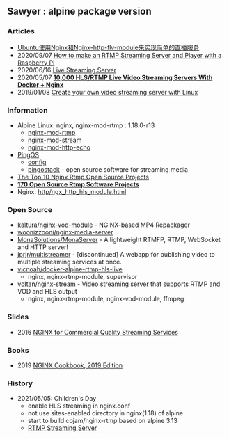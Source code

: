 ## Sawyer : alpine package version


### Articles
- [Ubuntu使用Nginx和Nginx-http-flv-module来实现简单的直播服务](https://zhuanlan.zhihu.com/p/337903070)
- 2020/09/07 [How to make an RTMP Streaming Server and Player with a Raspberry Pi](https://aaronparecki.com/2020/09/07/7/raspberry-pi-streaming-server)
- 2020/06/16 [Live Streaming Server](https://dev.to/rgfindl/live-streaming-server-395j)
- 2020/05/07 [**10,000 HLS/RTMP Live Video Streaming Servers With Docker + Nginx**](https://devilslane.com/10000-hls-rtmp-live-video-streaming-servers-with-docker-nginx/)
- 2019/01/08 [Create your own video streaming server with Linux](https://opensource.com/article/19/1/basic-live-video-streaming-server)


### Information
- Alpine Linux: nginx, nginx-mod-rtmp : 1.18.0-r13
    - [nginx-mod-rtmp](https://pkgs.alpinelinux.org/packages?name=nginx-mod-rtmp&branch=v3.13)
    - [nginx-mod-stream](https://pkgs.alpinelinux.org/packages?name=nginx-mod-stream&branch=v3.13)
    - [nginx-mod-http-echo](https://pkgs.alpinelinux.org/packages?name=nginx-mod-http-echo&branch=v3.13)
- [PingOS](https://pingos.io/)
    - [config](https://pingos.io/docs/en/config-common)
    - [pingostack](https://github.com/pingostack) - open source software for streaming media
- [The Top 10 Nginx Rtmp Open Source Projects](https://awesomeopensource.com/projects/nginx-rtmp)
- [**170 Open Source Rtmp Software Projects**](https://opensourcelibs.com/libs/rtmp)
- Nginx: [http/ngx_http_hls_module.html](http://nginx.org/en/docs/http/ngx_http_hls_module.html)


### Open Source
- [kaltura/nginx-vod-module](https://github.com/kaltura/nginx-vod-module) - NGINX-based MP4 Repackager
- [woonizzooni/nginx-media-server](https://github.com/woonizzooni/nginx-media-server)
- [MonaSolutions/MonaServer](https://github.com/MonaSolutions/MonaServer) - A lightweight RTMFP, RTMP, WebSocket and HTTP server!
- [jprjr/multistreamer](https://github.com/jprjr/multistreamer) - [discontinued] A webapp for publishing video to multiple streaming services at once.
- [vicnoah/docker-alpine-rtmp-hls-live](https://github.com/vicnoah/docker-alpine-rtmp-hls-live)
    - nginx, nginx-rtmp-module, supervisor
- [voltan/nginx-stream](https://github.com/voltan/nginx-stream) - Video streaming server that supports RTMP and VOD and HLS output 
    - nginx, nginx-rtmp-module, nginx-vod-module, ffmpeg


### Slides
- 2016 [NGINX for Commercial Quality Streaming Services](https://www.nginx.com/wp-content/uploads/2018/12/NGINX-Conf-2018-slides_Choi-streaming.pdf)

### Books
- 2019 [NGINX Cookbook, 2019 Edition](https://www.nginx.com/resources/library/nginx-cookbook-2019-edition/)


### History
- 2021/05/05: Children's Day
    - enable HLS streaming in nginx.conf
    - not use sites-enabled directory in nginx(1.18) of alpine
    - start to build cojam/nginx-rtmp based on alpine 3.13
    - [RTMP Streaming Server](https://www.scaleway.com/en/docs/setup-rtmp-streaming-server/)



